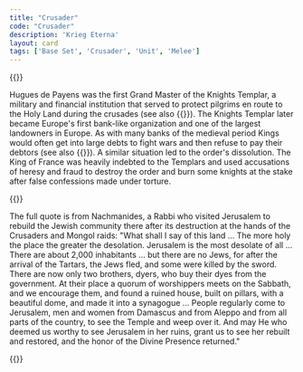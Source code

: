 ```yaml
---
title: "Crusader"
code: "Crusader"
description: 'Krieg Eterna'
layout: card
tags: ['Base Set', 'Crusader', 'Unit', 'Melee']
---
```

{{<card-detail-page code="Crusader" artwork="Hugues de Payens, first Grand Master of the Order of the Temple by Henri Lehmann (1841)" attr="Nachmanides">}}
<p>
Hugues de Payens was the first Grand Master of the Knights Templar, a military and financial institution that served to protect pilgrims en route to the Holy Land during the crusades (see also {{<cardlink name="Siege" code="Siege">}}). The Knights Templar later became Europe's first bank-like organization and one of the largest landowners in Europe. As with many banks of the medieval period Kings would often get into large debts to fight wars and then refuse to pay their debtors (see also {{<cardlink name="Usury" code="Usury">}}). A similar situation led to the order's dissolution.  The King of France was heavily indebted to the Templars and used accusations of heresy and fraud to destroy the order and burn some knights at the stake after false confessions made under torture. 
</p>
{{<card-detail-image file="antioch.jpg" caption="Siege of Antioch 1098 by Edouard Pingret">}}
<p>
The full quote is from Nachmanides, a Rabbi who visited Jerusalem to rebuild the Jewish community there after its destruction at the hands of the Crusaders and Mongol raids: "What shall I say of this land ... The more holy the place the greater the desolation. Jerusalem is the most desolate of all ... There are about 2,000 inhabitants ... but there are no Jews, for after the arrival of the Tartars, the Jews fled, and some were killed by the sword. There are now only two brothers, dyers, who buy their dyes from the government. At their place a quorum of worshippers meets on the Sabbath, and we encourage them, and found a ruined house, built on pillars, with a beautiful dome, and made it into a synagogue ... People regularly come to Jerusalem, men and women from Damascus and from Aleppo and from all parts of the country, to see the Temple and weep over it. And may He who deemed us worthy to see Jerusalem in her ruins, grant us to see her rebuilt and restored, and the honor of the Divine Presence returned." 
</p>
{{</card-detail-page>}}